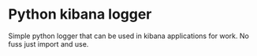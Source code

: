 # Python kibana logger

Simple python logger that can be used in kibana applications for work.
No fuss just import and use.
